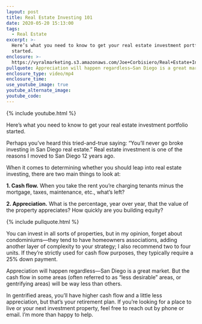 ```yaml
---
layout: post
title: Real Estate Investing 101
date: 2020-05-20 15:13:00
tags:
  - Real Estate
excerpt: >-
  Here’s what you need to know to get your real estate investment portfolio
  started.
enclosure: >-
  https://vyralmarketing.s3.amazonaws.com/Joe+Corbisiero/Real+Estate+Investing+101.mp4
pullquote: Appreciation will happen regardless—San Diego is a great market.
enclosure_type: video/mp4
enclosure_time:
use_youtube_image: true
youtube_alternate_image:
youtube_code:
---
```


{% include youtube.html %}

Here’s what you need to know to get your real estate investment portfolio started.

Perhaps you’ve heard this tried-and-true saying: “You’ll never go broke investing in San Diego real estate.” Real estate investment is one of the reasons I moved to San Diego 12 years ago.&nbsp;

When it comes to determining whether you should leap into real estate investing, there are two main things to look at:&nbsp;

**1\. Cash flow.** When you take the rent you’re charging tenants minus the mortgage, taxes, maintenance, etc., what’s left?&nbsp;

**2\. Appreciation.** What is the percentage, year over year, that the value of the property appreciates? How quickly are you building equity?&nbsp;

{% include pullquote.html %}

You can invest in all sorts of properties, but in my opinion, forget about condominiums—they tend to have homeowners associations, adding another layer of complexity to your strategy; I also recommend two to four units. If they’re strictly used for cash flow purposes, they typically require a 25% down payment.

Appreciation will happen regardless—San Diego is a great market. But the cash flow in some areas (often referred to as “less desirable” areas, or gentrifying areas) will be way less than others.&nbsp;

In gentrified areas, you’ll have higher cash flow and a little less appreciation, but that’s your retirement plan. If you’re looking for a place to live or your next investment property, feel free to reach out by phone or email. I’m more than happy to help.